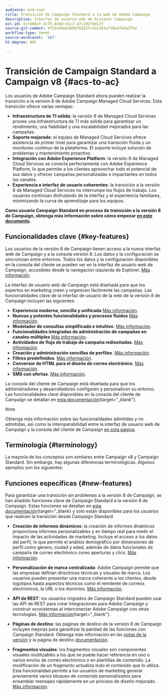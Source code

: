 ```yaml
---
audience: end-user
title: Transición de Campaign Standard a la web de Adobe Campaign
description: Interfaz de usuario web de Discover Campaign
exl-id: 4cf406af-4cf5-434d-b1c7-a7c102f8dc2f
source-git-commit: 4f32adbbe360b76d227c431281ef10a47e6a37ba
workflow-type: tm+mt
source-wordcount: '587'
ht-degree: 99%

---
```


# Transición de Campaign Standard a Campaign v8 {#acs-to-ac}

Los usuarios de Adobe Campaign Standard ahora pueden realizar la transición a la versión 8 de Adobe Campaign Managed Cloud Services. Esta transición ofrece varias ventajas:

* **Infraestructura de TI sólida**: la versión 8 de Managed Cloud Services provee una infraestructura de TI más sólida para garantizar un rendimiento, una fiabilidad y una escalabilidad mejorados para las campañas.
* **Soporte mejorado**: el equipo de Managed Cloud Services ofrece asistencia de primer nivel para garantizar una transición fluida y un monitoreo continuo de la plataforma. El soporte incluye solución de problemas y mantenimiento proactivo.
* **Integración con Adobe Experience Platform**: la versión 8 de Managed Cloud Services se conecta perfectamente con Adobe Experience Platform, lo que permite a los clientes aprovechar todo el potencial de sus datos y ofrecer campañas personalizadas e impactantes en todos los canales.
* **Experiencia e interfaz de usuario coherentes**: la transición a la versión 8 de Managed Cloud Services no interrumpe los flujos de trabajo. Los usuarios continúan disfrutando de la interfaz y el experiencia familiares, minimizando la curva de aprendizaje para los equipos.

**Como usuario Campaign Standard en proceso de transición a la versión 8 de Campaign, obtenga más información sobre cómo empezar [en este documento](../../adoption/home.md).**

<!--
As a Campaign Standard user, we now offer you a way to migrate to Adobe Campaign v8. You will benefit from both the new Campaign Web interface and the v8 console.
-->

## Funcionalidades clave {#key-features}

Los usuarios de la versión 8 de Campaign tienen acceso a la nueva interfaz web de Campaign y a la consola versión 8. Los datos y la configuración se sincronizan entre entornos. Todos los datos y la configuración disponibles en la consola del cliente se pueden ver en la interfaz de usuario web de Campaign, accesibles desde la navegación izquierda de Explorer. [Más información](../get-started/user-interface.md#user-interface-explorer)

La interfaz de usuario web de Campaign está diseñada para que los expertos en marketing creen y organicen fácilmente las campañas. Las funcionalidades clave de la interfaz de usuario de la web de la versión 8 de Campaign incluyen las siguientes:

* **Experiencia moderna, sencilla y unificada** [Más información](../get-started/connect-to-campaign.md).
* **Nuevas y potentes funcionalidades y procesos fluidos** [Más información](../get-started/user-interface.md).
* **Modelador de consultas simplificado e intuitivo**. [Más información](../query/query-modeler-overview.md).
* **Funcionalidades integradas de administración de campañas en canales múltiples** [Más información](../msg/gs-messages.md).
* **Actividades de flujo de trabajo de campaña rediseñadas**. [Más información](../workflows/gs-workflows.md).
* **Creación y administración sencillas de perfiles**. [Más información](../audience/about-recipients.md).
* **Filtros predefinidos**. [Más información](../get-started/predefined-filters.md).
* **Conversor de HTML para el diseño de correo electrónico**. [Más información](../email/existing-content.md).
* **SMS con ofertas**. [Más información](../msg/offers.md).

La consola del cliente de Campaign está diseñada para que los administradores y desarrolladores configuren y personalicen su entorno. Las funcionalidades clave disponibles en la consola del cliente de Campaign se detallan en [esta documentación](https://experienceleague.adobe.com/es/docs/campaign/campaign-v8/new/whats-new){target="_blank"}.

>[!NOTE]
>
>Obtenga más información sobre las funcionalidades admitidas y no admitidas, así como la interoperabilidad entre la interfaz de usuario web de Campaign y la consola del cliente de Campaign [en esta página](../get-started/capability-matrix.md).

## Terminología {#terminology}

La mayoría de los conceptos son similares entre Campaign v8 y Campaign Standard. Sin embargo, hay algunas diferencias terminológicas. Algunos ejemplos son los siguientes:

<!--
* Profiles are **Recipients** in the console. [Learn more](../audience/gs-audiences-recipients.md).
* Test profiles are **Seed addresses**. [Learn more](../preview-test/test-deliveries.md).
* The delivery preparation is the **Delivery analysis**. [Learn more](../monitor/prepare-send.md).
* Audiences are **Lists**. [Learn more](../audience/gs-audiences-recipients.md).
-->

<!--
* Custom resources are **Schemas**
* Messages are referred to as **Deliveries**
* Roles are configured with **Named Rights**
* Security Groups are **Operator Groups**
* Organizational units are managed through **Folder Permissions**
* Product users are **Operators** in the client console
* Delivery preparation is the **Delivery analysis** in the client console
-->

## Funciones específicas {#new-features}

Para garantizar una transición sin problemas a la versión 8 de Campaign, se han añadido funciones clave de Campaign Standard a la versión 8 de Campaign. Estas funciones se detallan en [esta documentación](https://experienceleague.adobe.com/docs/experience-cloud/campaign/campaign-standard-migration-home.html?lang=es){target=&quot;_blank} y solo están disponibles para los usuarios que realicen la transición desde Campaign Standard.

* **Creación de informes dinámicos**: la creación de informes dinámicos proporciona informes personalizables y en tiempo real para medir el impacto de las actividades de marketing. Incluye el acceso a los datos del perfil, lo que permite el análisis demográfico por dimensiones de perfil como género, ciudad y edad, además de datos funcionales de campaña de correo electrónico como aperturas y clics. [Más información](../reporting/dynamic-reporting/get-started-reporting.md).

* **Personalización de marca centralizada**: Adobe Campaign permite que las empresas definan directrices técnicas y visuales de marca. Los usuarios pueden presentar una marca coherente a los clientes, desde logotipos hasta aspectos técnicos como el remitente de correos electrónicos, la URL o los dominios. [Más información](../administration/branding/branding-gs.md).

* **API de REST**: los usuarios migrados de Campaign Standard pueden usar las API de REST para crear integraciones para Adobe Campaign y construir ecosistemas al interconectar Adobe Campaign con otras tecnologías. [Más información](https://experienceleague.adobe.com/docs/campaign/campaign-v8/developer/apis/get-started-apis.html){target="_blank"}.

* **Páginas de destino**: las páginas de destino de la versión 8 de Campaign incluyen mejoras para garantizar la paridad de las funciones con Campaign Standard. Obtenga más información en las [notas de la versión](../rn/release-notes.md#new-24-4) y la página de destino [documentación](../landing-pages/get-started-lp.md).

* **Fragmentos visuales**: los fragmentos visuales son componentes visuales reutilizables a los que se puede hacer referencia en uno o varios envíos de correo electrónico o en plantillas de contenido. La modificación de un fragmento actualiza todo el contenido que lo utiliza. Esta funcionalidad permite a los usuarios de marketing generar previamente varios bloques de contenido personalizados para ensamblar mensajes rápidamente en un proceso de diseño mejorado. [Más información](../content/use-visual-fragments.md).

<!--
* Delivery Alerting: In addition to viewing notifications directly in Campaign, Adobe Campaign also provides an email alerting system to trigger email alerts to users or external stakeholders of important system activities. Create, manage, and receive customizable alerts and dashboards to keep track of delivery successes or failures. Adobe Campaign Delivery Alerting boosts efficiency by keeping all involved Adobe Campaign users in a company automatically informed about the delivery execution status, via email and dashboard. 

* Landing Pages: Landing pages are web forms that can be used to capture information on your audiences, offer subscriptions to a service, display data and grow your database. Landing pages can also be used for acquiring or updating existing profiles, and to set up a double opt-in mechanism, allowing you to protect the platform from wrong or invalid email addresses, or spambots. [Learn more](../landing-pages/get-started-lp.md)
-->
